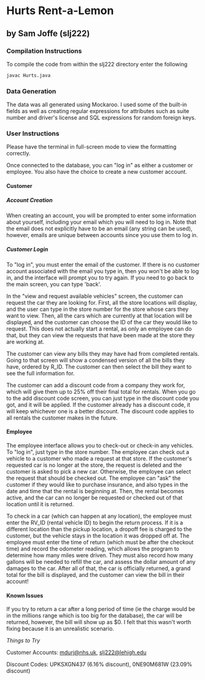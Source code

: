 # Hurts Rent-a-Lemon
## by Sam Joffe (slj222)

### Compilation Instructions
To compile the code from within the slj222 directory enter the following
```bash
javac Hurts.java
```

### Data Generation
The data was all generated using Mockaroo. I used some of the built-in fields as well as creating regular expressions for attributes such as suite number and driver's license and SQL expressions for random foreign keys.

### User Instructions
Please have the terminal in full-screen mode to view the formatting correctly.

Once connected to the database, you can "log in" as either a customer or employee. You also have the choice to create a new customer account.

#### Customer

##### Account Creation
When creating an account, you will be prompted to enter some information about yourself, including your email which you will need to log in. Note that the email does not explicitly have to be an email (any string can be used), however, emails are unique between accounts since you use them to log in.

##### Customer Login
To "log in", you must enter the email of the customer. If there is no customer account associated with the email you type in, then you won't be able to log in, and the interface will prompt you to try again. If you need to go back to the main screen, you can type 'back'.

In the "view and request available vehicles" screen, the customer can request the car they are looking for. First, all the store locations will display, and the user can type in the store number for the store whose cars they want to view. Then, all the cars which are currently at that location will be displayed, and the customer can choose the ID of the car they would like to request. This does not actually start a rental, as only an employee can do that, but they can view the requests that have been made at the store they are working at.

The customer can view any bills they may have had from completed rentals. Going to that screen will show a condensed version of all the bills they have, ordered by R_ID. The customer can then select the bill they want to see the full information for.

The customer can add a discount code from a company they work for, which will give them up to 25% off their final total for rentals. When you go to the add discount code screen, you can just type in the discount code you got, and it will be applied. If the customer already has a discount code, it will keep whichever one is a better discount. The discount code applies to all rentals the customer makes in the future.

#### Employee
The employee interface allows you to  check-out or check-in any vehicles. To "log in", just type in the store number. The employee can check out a vehicle to a customer who made a request at that store. If the customer's requested car is no longer at the store, the request is deleted and the customer is asked to pick a new car. Otherwise, the employee can select the request that should be checked out. The employee can "ask" the customer if they would like to purchase insurance, and also types in the date and time that the rental is beginning at. Then, the rental becomes active, and the car can no longer be requested or checked out of that location until it is returned.

To check in a car (which can happen at any location), the employee must enter the RV_ID (rental vehicle ID) to begin the return process. If it is a different location than the pickup location, a dropoff fee is charged to the customer, but the vehicle stays in the location it was dropped off at. The employee must enter the time of return (which must be after the checkout time) and record the odometer reading, which allows the program to determine how many miles were driven. They must also record how many gallons will be needed to refill the car, and assess the dollar amount of any damages to the car. After all of that, the car is officially returned, a grand total for the bill is displayed, and the customer can view the bill in their account!

#### Known Issues
If you try to return a car after a long period of time (ie the charge would be in the millions range which is too big for the database), the car will be returned, however, the bill will show up as $0. I felt that this wasn't worth fixing because it is an unrealistic scenario.

<i>Things to Try</i>

Customer Accounts: mdurj@nhs.uk, slj222@lehigh.edu

Discount Codes: UPKSXGN437 (6.16% discount), 0NE90M681W (23.09% discount)
